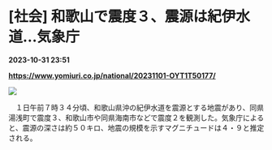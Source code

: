 # [社会] 和歌山で震度３、震源は紀伊水道…気象庁

**2023-10-31 23:51**

**https://www.yomiuri.co.jp/national/20231101-OYT1T50177/**

[![](https://www.yomiuri.co.jp/media/2023/11/20231101-OYT1I50064-1.jpg)](https://www.yomiuri.co.jp/pluralphoto/20231101-OYT1I50064/)

　１日午前７時３４分頃、和歌山県沖の紀伊水道を震源とする地震があり、同県湯浅町で震度３、和歌山市や同県海南市などで震度２を観測した。気象庁によると、震源の深さは約５０キロ、地震の規模を示すマグニチュードは４・９と推定される。